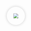 <!-- Chat inclusion start -->
<div>
  <script src="https://unpkg.com/vue@3.4/dist/vue.global.prod.js"></script>
  <link
    rel="stylesheet"
    href="https://unpkg.com/tock-vue-kit@0.3.6/dist/style.css"
  />
  <script
    crossorigin
    src="https://unpkg.com/tock-vue-kit@0.3.6/dist/tock-vue-kit.iife.js"
  ></script>
  <style>
    :root {
      --tvk_base_font-size: 1em;
      --tvk_base_radius: 0;
      --tvk_colors_brand-hue: 207;
      --tvk_colors_brand-lightness: 54%;
      --tvk_colors_brand-saturation: 90%;
      --tvk_colors_light_background: white;
      --tvk_colors_light_surface2: hsl(var(--tvk_colors_brand-hue) 10% 95%);
      --tvk_footnotes_margin: 2em 0em 0em 0em;
      --tvk_footnotes_sources-title_display: block;
      --tvk_footnotes_flex-wrap: wrap;
      --tvk_footnotes_margin: 1em 0em 0em 0em;
      --tvk_question_box-shadow: inset 0px 0px 5px #00000030;
      --tvk_message_body_line-height: 1.3;
      --tvk_message_header_avatar_radius: unset;
      --tvk_message_header_avatar_bot_background: transparent;
      --tvk_message_header_font-weight: 300;
      --tvk_wrapper_padding: 0.5em;
      --tvk_wrapper_max-width: 45vw;
      --tvk_wrapper_min-height: 25em;
    }
    #chat-wrapped {
      display: none;
      position: fixed;
      bottom: 0.5em;
      right: 0.5em;
      min-width: 20em;
      flex-direction: column;
      background-color: white;
      box-shadow: 0 0 5px rgba(0, 0, 0, 0.2);
      transition: all 0.3s ease;
      animation: fadeIn 0.8s ease-in-out;
    }
    .chat-header {
      background-color: var(--md-primary-fg-color);
      color: white;
      padding: 0.25rem 0.5rem;
      font-weight: 100;
      font-size: 1rem;
      display: flex;
      justify-content: space-between;
      align-items: center;
    }
    .chat-header-title {
      display: flex;
      align-items: center;
    }
    .chat-header-title-logo {
      height: 1.5em !important;
      margin-right: 0.25em;
    }
    #chat-header-close {
      margin-top: -3px;
    }
    #chat-container {
      flex-grow: 1;
    }
    #chat-icon {
      position: fixed;
      bottom: 20px;
      right: 20px;
      width: 60px;
      height: 60px;
      background-color: var(--md-primary-fg-color);
      border-radius: 50%;
      color: white;
      font-size: 2rem;
      display: flex;
      align-items: center;
      justify-content: center;
      cursor: pointer;
      box-shadow: 0 0 10px rgba(0, 0, 0, 0.2);
    }
    #chat-icon:hover {
      background-color: var(--md-accent-fg-color);
    }
    .pointer {
      cursor: pointer;
    }
    @keyframes fadeIn {
      from {
        opacity: 0;
        transform: translateY(10px);
      }
      to {
        opacity: 1;
        transform: translateY(0);
      }
    }
  </style>

  <!-- Icône de chat flottant -->
  <div id="chat-icon" onclick="toggleChat()" title="Chat with Tock">
    <img src="{{PATH_TO_DOCS_ROOT}}img/Logo_Tock_White.svg" />
  </div>

  <!-- Fenêtre du chatbot -->
  <div id="chat-wrapped">
    <div class="chat-header">
      <div class="chat-header-title">
        <img src="{{PATH_TO_DOCS_ROOT}}img/Logo_Tock_White.svg" class="chat-header-title-logo" />
        <span id="chat-header-title-string">Chat with Tock</span>
      </div>
      <span
        id="chat-header-close"
        onclick="closeChat()"
        class="pointer"
        title="Close chat"
        >&times;</span
      >
    </div>
    <div id="chat-container"></div>
  </div>

  <script>
    function toggleChat() {
      const chatWindow = document.getElementById("chat-wrapped");

      if (
        chatWindow.style.display === "" ||
        chatWindow.style.display === "none"
      ) {
        chatWindow.style.display = "flex";
      } else {
        chatWindow.style.display = "none";
      }
    }

    function closeChat() {
      const chatWindow = document.getElementById("chat-wrapped");
      chatWindow.style.display = "none";
    }

    let i18n = {
      title: "Chat with Tock",
      initialization: {
        welcomeMessage: "Hello, would you like to talk about Tock?",
      },
      wording: {
        messages: {
          message: {
            header: {
              labelUser: "You",
            },
            footnotes: {
              sources: "Sources:",
              showMoreLink: "> Show more",
            },
          },
        },
        questionBar: {
          clearHistoryAriaLabel: "Clear discussion and history button",
          input: {
            placeholder: "Ask me anything about Tock...",
          },
          submitAriaLabel: "Submit button",
        },
        connectionErrorMessage:
          "An unexpected error occured. Please try again later.",
      },
    };

    if (document.documentElement.getAttribute("lang") === "fr") {
      document.getElementById("chat-icon").title = "Discutez avec Tock";
      document.getElementById("chat-header-close").title = "Fermer le chat";
      document.getElementById("chat-header-title-string").innerText =
        "Discutez avec Tock";

      i18n = {
        initialization: {
          welcomeMessage: "Bonjour, vous souhaitez parler de Tock ?",
        },
        wording: {
          messages: {
            message: {
              header: {
                labelUser: "Vous",
              },
              footnotes: {
                sources: "Sources :",
                showMoreLink: "> Plus",
              },
            },
          },
          questionBar: {
            clearHistoryAriaLabel:
              "Bouton d'effacement de la discussion et de l'historique",
            input: {
              placeholder: "Demandez-moi n'importe quoi sur Tock...",
            },
            submitAriaLabel: "Bouton d'envoi",
          },
          connectionErrorMessage:
            "Une erreur inattendue s'est produite. Veuillez réessayer plus tard.",
        },
      };
    }

    const tockUrl = "https://demo-bot.tock.ai/io/tock/tockbot/web";

    TockVueKit.renderChat(document.getElementById("chat-container"), tockUrl, {
      localStorage: {
        enabled: true,
      },
      initialization: {
        welcomeMessage: i18n.initialization.welcomeMessage,
      },
      preferences: {
        messages: {
          message: {
            header: {
              avatar: {
                botImage: {
                  src: "{{PATH_TO_DOCS_ROOT}}img/favicon.png",
                  width: "1.5em",
                  height: "1.5em",
                },
              },
            },
          },
          footNotes: {
            requireSourcesContent: true,
          },
        },
      },
      wording: {
        messages: {
          message: {
            header: {
              labelBot: "Toki",
              labelUser: i18n.wording.messages.message.header.labelUser,
            },
            footnotes: {
              sources: i18n.wording.messages.message.footnotes.sources,
              showMoreLink:
                i18n.wording.messages.message.footnotes.showMoreLink,
            },
          },
        },
        questionBar: {
          clearHistoryAriaLabel: i18n.wording.questionBar.clearHistoryAriaLabel,
          input: {
            placeholder: i18n.wording.questionBar.input.placeholder,
          },
          submitAriaLabel: i18n.wording.questionBar.submitAriaLabel,
        },
        connectionErrorMessage: i18n.wording.connectionErrorMessage,
      },
    });
  </script>
</div>
<!-- Chat inclusion end -->
